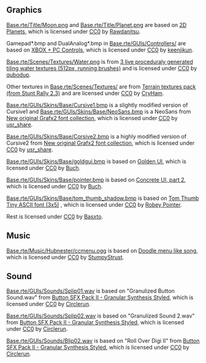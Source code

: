 ## Graphics

[Base.rte/Title/Moon.png](./Base.rte/Title/Moon.png) and [Base.rte/Title/Planet.png](./Base.rte/Title/Planet.png) are based on [2D Planets][2dplanets], which is licensed under [CC0][] by [Rawdanitsu][].

Gamepad*.bmp and DualAnalog*.bmp in [Base.rte/GUIs/Controllers/](./Base.rte/GUIs/Controllers/) are based on [XBOX + PC Controls][xboxpc], which is licensed under [CC0][] by [keenjikun][].

[Base.rte/Scenes/Textures/Water.png](Base.rte/Scenes/Textures/Water.png) is from [3 live proceduraly generated tiling water textures (512px, running brushes)][3water] and is licensed under [CC0][] by [qubodup][].

Other textures in [Base.rte/Scenes/Textures/](Base.rte/Scenes/Textures/) are from [Terrain textures pack (from Stunt Rally 2.3)][stuntrally] and are licensed under [CC0][] by [CryHam][].

[Base.rte/GUIs/Skins/Base/Cursive1.bmp](./Base.rte/GUIs/Skins/Base/Cursive1.bmp) is a slightly modified version of Cursive1 and [Base.rte/GUIs/Skins/Base/NeoSans.bmp](./Base.rte/GUIs/Skins/MainMenu/NeoSans.bmp) is a NeoSans from [New original Grafx2 font collection][grafx2font], which is licensed under [CC0][] by [usr_share][].

[Base.rte/GUIs/Skins/Base/Corsive2.bmp](./Base.rte/GUIs/Skins/Base/Corsive2.bmp) is a highly modified version of Cursive2 from [New original Grafx2 font collection][grafx2font], which is licensed under [CC0][] by [usr_share][].

[Base.rte/GUIs/Skins/Base/goldgui.bmp](./Base.rte/GUIs/Skins/Base/goldgui.bmp) is based on [Golden UI][goldenui], which is licensed under [CC0][] by [Buch][].

[Base.rte/GUIs/Skins/Base/pointer.bmp](./Base.rte/GUIs/Skins/Base/pointer.bmp) is based on [Concrete UI, part 2][concreteui2], which is licensed under [CC0][] by [Buch][].

[Base.rte/GUIs/Skins/Base/tom_thumb_shadow.bmp](./Base.rte/GUIs/Skins/Base/tom_thumb_shadow.bmp) is based on [Tom Thumb Tiny ASCII font (3x5)][tomthumb] , which is licensed under [CC0][] by [Robey Pointer][robey].

Rest is licensed under [CC0][] by [Basxto][].

## Music

[Base.rte/Music/Hubnester/ccmenu.ogg](./Base.rte/Music/Hubnester/ccmenu.ogg) is based on [Doodle menu like song][doodle], which is licensed under [CC0][] by [StumpyStrust][].

## Sound

[Base.rte/GUIs/Sounds/Splip01.wav](./Base.rte/GUIs/Sounds/Splip01.wav) is based on "Granulized Button Sound.wav" from [Button SFX Pack II - Granular Synthesis Styled][buttonsfx], which is licensed under [CC0][] by [Circlerun][].

[Base.rte/GUIs/Sounds/Splip02.wav](./Base.rte/GUIs/Sounds/Splip02.wav) is based on "Granulized Sound 2.wav" from [Button SFX Pack II - Granular Synthesis Styled][buttonsfx], which is licensed under [CC0][] by [Circlerun][].

[Base.rte/GUIs/Sounds/Blip02.wav](./Base.rte/GUIs/Sounds/Blip02.wav) is based on "Roll Over Digi II" from [Button SFX Pack II - Granular Synthesis Styled][buttonsfx], which is licensed under [CC0][] by [Circlerun][].



[2dplanets]: https://opengameart.org/content/2d-planets-0
[xboxpc]: https://opengameart.org/content/xbox-pc-controls
[3water]: https://opengameart.org/content/3-live-proceduraly-generated-tiling-water-textures-512px-running-brushes
[stuntrally]: https://opengameart.org/content/terrain-textures-pack-from-stunt-rally-23
[grafx2font]: https://opengameart.org/content/new-original-grafx2-font-collection
[goldenui]: https://opengameart.org/content/golden-ui
[concreteui2]: https://opengameart.org/content/concrete-ui-part-2
[tomthumb]: https://opengameart.org/content/tom-thumb-tiny-ascii-font-3x5
[doodle]: https://opengameart.org/content/doodle-menu-like-song
[buttonsfx]: https://opengameart.org/content/button-sfx-pack-ii-granular-synthesis-styled

[Basxto]: https://opengameart.org/users/ba%C5%9Dto
[Rawdanitsu]: https://opengameart.org/users/rawdanitsu
[keenjikun]: https://opengameart.org/users/keenjikun
[qubodup]: https://opengameart.org/users/qubodup
[CryHam]: https://opengameart.org/users/cryham
[usr_share]: https://opengameart.org/users/usrshare
[Buch]: https://opengameart.org/users/buch
[robey]: http://robey.lag.net/
[StumpyStrust]: https://opengameart.org/users/stumpystrust
[Circlerun]: https://opengameart.org/users/circlerun


[CC0]: http://creativecommons.org/publicdomain/zero/1.0/
